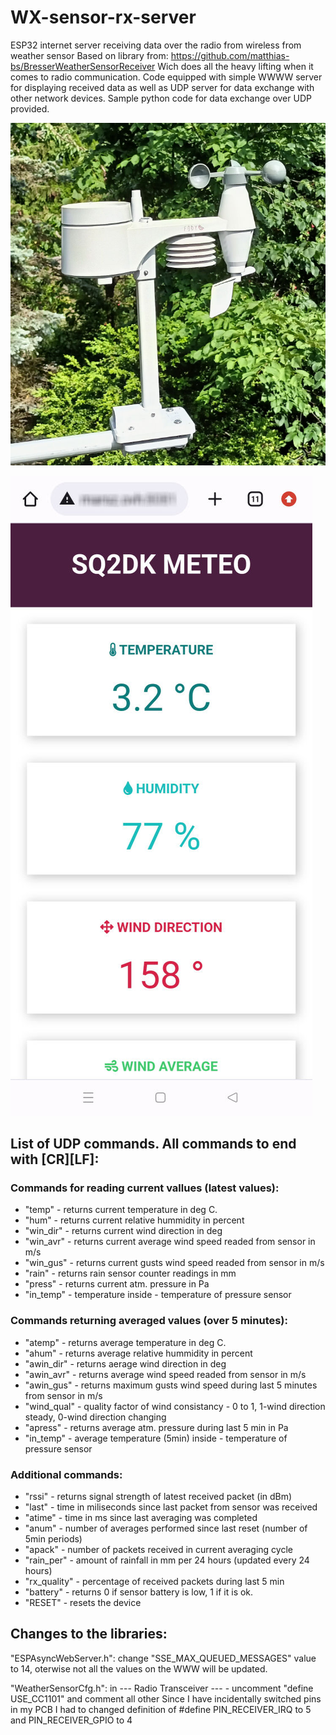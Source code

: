 # WX-sensor-rx-server
ESP32 internet server receiving data over the radio from wireless from weather sensor
Based on library from: https://github.com/matthias-bs/BresserWeatherSensorReceiver
Wich does all the heavy lifting when it comes to radio communication. 
Code equipped with simple WWWW server for displaying received data as well as UDP server for data exchange with other network devices.
Sample python code for data exchange over UDP provided.

![alt text](https://github.com/sq2dk/WX-sensor-rx-server/blob/main/wx_sensor.jpg?raw=true)

![alt text](https://github.com/sq2dk/WX-sensor-rx-server/blob/main/Screenshot.jpg?raw=rtue)


## **List of UDP commands. All commands to end with [CR][LF]:**


### **Commands for reading current vallues (latest values):**
+ "temp" - returns current temperature in deg C.
+ "hum" - returns current relative hummidity in percent
+ "win_dir" - returns current wind direction in deg
+ "win_avr" - returns current average wind speed readed from sensor in m/s
+ "win_gus" - returns current gusts wind speed readed from sensor in m/s
+ "rain" - returns rain sensor counter readings in mm
+ "press" - returns current atm. pressure in Pa
+ "in_temp" - temperature inside - temperature of pressure sensor


### **Commands returning averaged values (over 5 minutes):**

+ "atemp" - returns average temperature in deg C.
+ "ahum" - returns average relative hummidity in percent
+ "awin_dir" - returns aerage wind direction in deg
+ "awin_avr" - returns average wind speed readed from sensor in m/s
+ "awin_gus" - returns maximum gusts wind speed during last 5 minutes from sensor in m/s
+ "wind_qual" - quality factor of wind consistancy - 0 to 1, 1-wind direction steady, 0-wind direction changing
+ "apress" - returns average atm. pressure during last 5 min in Pa
+ "in_temp" - average temperature (5min) inside - temperature of pressure sensor

### **Additional commands:**

+ "rssi" - returns signal strength of latest received packet (in dBm)
+ "last" - time in miliseconds since last packet from sensor was received
+ "atime" - time in ms since last averaging was completed
+ "anum" - number of averages performed since last reset (number of 5min periods)
+ "apack" - number of packets received in current averaging cycle
+ "rain_per" - amount of rainfall in mm per 24 hours (updated every 24 hours)
+ "rx_quality" - percentage of received packets during last 5 min
+ "battery" - returns 0 if sensor battery is low, 1 if it is ok.
+ "RESET" - resets the device

## **Changes to the libraries:**

"ESPAsyncWebServer.h":
    change "SSE_MAX_QUEUED_MESSAGES" value to 14, oterwise not all the values on the WWW will be updated.
    
"WeatherSensorCfg.h":
in --- Radio Transceiver --- - uncomment "define USE_CC1101" and comment all other
Since I have incidentally switched pins in my PCB I had to changed definition of #define PIN_RECEIVER_IRQ to 5 and PIN_RECEIVER_GPIO to 4

